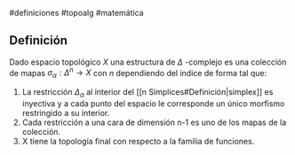 #definiciones #topoalg #matemática
## Definición

Dado espacio topológico $X$ una estructura de $\Delta$ -complejo es una colección de mapas $\sigma_\alpha : \Delta^n \rightarrow X$ con $n$ dependiendo del indice de forma tal que:

1. La restricción $\Delta_\alpha$ al interior del [[n Simplices#Definición|simplex]] es inyectiva y a cada punto del espacio le corresponde un único morfismo restringido a su interior. 
2. Cada restricción a una cara de dimensión n-1 es uno de los mapas de la colección.
3. X tiene la topología final con respecto a la familia de funciones.